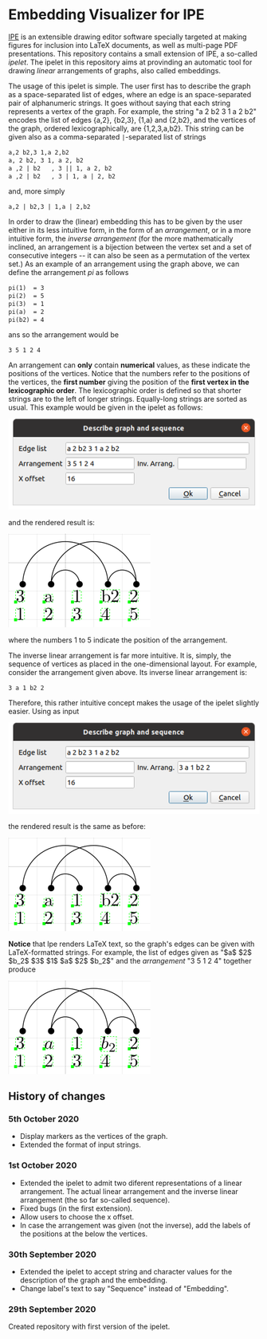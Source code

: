 # Embedding Visualizer for IPE

[IPE](http://ipe.otfried.org/) is an extensible drawing editor software specially targeted at making figures for inclusion into LaTeX documents, as well as multi-page PDF presentations. This repository contains a small extension of IPE, a so-called _ipelet_. The ipelet in this repository aims at provinding an automatic tool for drawing _linear_ arrangements of graphs, also called embeddings.

The usage of this ipelet is simple. The user first has to describe the graph as a space-separated list of edges, where an edge is an space-separated pair of alphanumeric strings. It goes without saying that each string represents a vertex of the graph. For example, the string "a 2 b2 3 1 a 2 b2" encodes the list of edges \{a,2\}, \{b2,3\}, \{1,a\} and \{2,b2\}, and the vertices of the graph, ordered lexicographically, are \{1,2,3,a,b2\}. This string can be given also as a comma-separated `|`-separated list of strings

	a,2 b2,3 1,a 2,b2
	a, 2 b2, 3 1, a 2, b2
	a ,2 | b2   , 3 || 1, a 2, b2
	a ,2 | b2   , 3 | 1, a | 2, b2

and, more simply

	a,2 | b2,3 | 1,a | 2,b2

In order to draw the (linear) embedding this has to be given by the user either in its less intuitive form, in the form of an _arrangement_, or in a more intuitive form, the _inverse arrangement_ (for the more mathematically inclined, an arrangement is a bijection between the vertex set and a set of consecutive integers -- it can also be seen as a permutation of the vertex set.) As an example of an arrangement using the graph above, we can define the arrangement _pi_ as follows

	pi(1)  = 3
	pi(2)  = 5
	pi(3)  = 1
	pi(a)  = 2
	pi(b2) = 4

ans so the arrangement would be

	3 5 1 2 4

An arrangement can **only** contain **numerical** values, as these indicate the positions of the vertices. Notice that the numbers refer to the positions of the vertices, the **first number** giving the position of the **first vertex in the lexicographic order**. The lexicographic order is defined so that shorter strings are to the left of longer strings. Equally-long strings are sorted as usual. This example would be given in the ipelet as follows:

![Describing the graph and the arrangement.](figures/example_input_1.png)

and the rendered result is:

![The result of the ipelet with the given input.](figures/example_result_1.png)

where the numbers 1 to 5 indicate the position of the arrangement.

The inverse linear arrangement is far more intuitive. It is, simply, the sequence of vertices as placed in the one-dimensional layout. For example, consider the arrangement given above. Its inverse linear arrangement is:

	3 a 1 b2 2

Therefore, this rather intuitive concept makes the usage of the ipelet slightly easier. Using as input

![Describing the graph and the inverse arrangement.](figures/example_input_2.png)

the rendered result is the same as before:

![The result of the ipelet with the given input.](figures/example_result_1.png)

**Notice** that Ipe renders LaTeX text, so the graph's edges can be given with LaTeX-formatted strings. For example, the list of edges given as "\$a\$ \$2\$ \$b_2\$ \$3\$ \$1\$ \$a\$ \$2\$ \$b_2\$" and the _arrangement_ "3 5 1 2 4" together produce

![The result of the ipelet with LaTeX-ed input.](figures/example_result_3.png)

## History of changes

### 5th October 2020

- Display markers as the vertices of the graph.
- Extended the format of input strings.

### 1st October 2020

- Extended the ipelet to admit two diferent representations of a linear arrangement. The actual linear arrangement and the inverse linear arrangement (the so far so-called sequence).
- Fixed bugs (in the first extension).
- Allow users to choose the x offset.
- In case the arrangement was given (not the inverse), add the labels of the positions at the below the vertices.

### 30th September 2020

- Extended the ipelet to accept string and character values for the description of the graph and the embedding.
- Change label's text to say "Sequence" instead of "Embedding".

### 29th September 2020

Created repository with first version of the ipelet.
